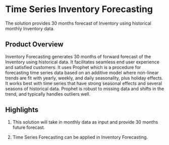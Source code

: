 # Time Series Inventory Forecasting
The solution provides 30 months forecast of Inventory using historical monthly Inventory data.

## Product Overview
Inventory Forecasting generates 30 months of forward forecast of the Inventory using historical data. It facilitates seamless end user experience and satisfied customers. It uses Prophet which is a procedure for forecasting time series data based on an additive model where non-linear trends are fit with yearly, weekly, and daily seasonality, plus holiday effects. It works best with time series that have strong seasonal effects and several seasons of historical data. Prophet is robust to missing data and shifts in the trend, and typically handles outliers well.

## Highlights
1. This solution will take in monthly data as input and provide 30 months future forecast.

2. Time Series Forecasting can be applied in Inventory Forecasting.

